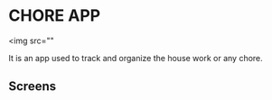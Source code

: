 # CHORE APP

<img src=""
>


 It is an app used to track and organize the house work or any chore.

 ## Screens

 <img src="">

